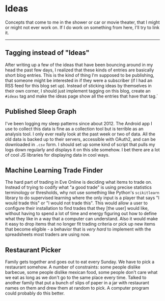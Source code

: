 
# Ideas

Concepts that come to me in the shower or car or movie theater, that I might or might not ever work on.  If I do work on something from here, I'll try to link it.

- - -

## Tagging instead of "Ideas"

After writing up a few of the ideas that have been bouncing around in my head the past few days, I realized that these kinds of entries are basically short blog entries.  This is the kind of thing I'm supposed to be publishing, that someone might be interested in if they were a subscriber (if I had an RSS feed for this blog set up).  Instead of sticking ideas by themselves in their own corner, I should just implement tagging on this blog, create an `#ideas` tag and make the ideas page show all the entries that have that tag.`

## Published Sleep Graph

I've been logging my sleep patterns since about 2012.  The Android app I use to collect this data is fine as a collection tool but is terrible as an analysis tool. I only ever really look at the past week or two of data.  All the old data is backed up to their servers, accessible with OAuth2, and can be downloaded in `.csv` form.  I should set up some kind of script that pulls my logs down regularly and displays it on this site somehow.  I bet there are a lot of cool JS libraries for displaying data in cool ways.

## Machine Learning Trade Finder

The hard part of trading in Eve Online is deciding what items to trade on.  Instead of trying to codify what "a good trade" is using precise statistics terminology or thresholds, why not use something like Python's `scikitlearn` library to do supervised learning where the only input is a player that says "I would trade this" or "I would not trade this".  This would allow a user to configure their installation to find trades that they [the user] would like, without having to spend a lot of time and energy figuring out how to define what they like in a way that a computer can understand.  Also it would make it easy to drop items that no longer fit trading criteria or pick up new items that become eligible - a behavior that is _very hard_ to implement with the spreadsheets most traders are using now.

## Restaurant Picker

Family gets together and goes out to eat every Sunday.  We have to pick a restaurant somehow.  A number of constraints: some people dislike barbecue, some people dislike mexican food, some people don't care what we eat as long as we don't go to the same place every time.  Talked to another family that put a bunch of slips of paper in a jar with restaurant names on them and drew them at random to pick.  A computer program could probably do this better.
